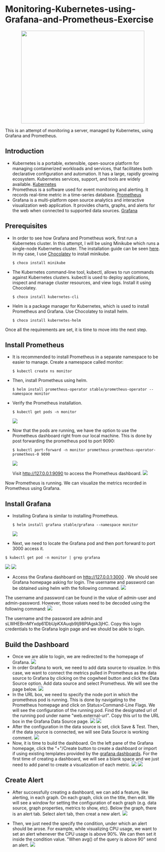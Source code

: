 # Monitoring-Kubernetes-using-Grafana-and-Prometheus-Exercise

<p align="center"><img src="Images/k8s_graf_prom.png" width="400" height="300"></p>

This is an attempt of monitoring a server, managed by Kubernetes, using Grafana and Prometheus.

## Introduction
* Kubernetes is a portable, extensible, open-source platform for managing containerized workloads and services, that facilitates both declarative configuration and automation. It has a large, rapidly growing ecosystem. Kubernetes services, support, and tools are widely available. [Kubernetes](https://kubernetes.io/docs/concepts/overview/what-is-kubernetes/)
* Prometheus is a software used for event monitoring and alerting. It records real-time metric in a time-series database. [Prometheus](https://en.wikipedia.org/wiki/Prometheus_(software))
* Grafana is a multi-platform open source analytics and interactive visualization web application. It provides charts, graphs, and alerts for the web when connected to supported data sources. [Grafana](https://en.wikipedia.org/wiki/Grafana)

## Prerequisites
* In order to see how Grafana and Prometheus work, first run a Kubernetes cluster. In this attempt, I will be using Minikube which runs a single-node Kubernetes cluster. The installation guide can be seen [here](https://kubernetes.io/docs/tasks/tools/install-minikube/). In my case, I use [Chocolatey](https://chocolatey.org/) to install minikube.
  ```
  $ choco install minikube
  ```
* The Kubernetes command-line tool, kubectl, allows to run commands against Kubernetes clusters. kubectl is used to deploy applications, inspect and manage cluster resources, and view logs. Install it using Chocolatey.
  ```
  $ choco install kubernetes-cli
  ```
* Helm is a package manager for Kubernetes, which is used to install Prometheus and Grafana. Use Chocolatey to install helm.
  ```
  $ choco install kubernetes-helm
  ```
 
 Once all the requirements are set, it is time to move into the next step.
 
## Install Prometheus

* It is recommended to install Prometheus in a separate namespace to be easier to manage. Create a namespace called monitor:

  ```
  $ kubectl create ns monitor
  ```
* Then, install Prometheus using helm.
  ```
  $ helm install prometheus-operator stable/prometheus-operator --namespace monitor
  ```
* Verify the Prometheus installation.
  ```
  $ kubectl get pods -n monitor
  ```
  ![](Images/verify_prometheus.PNG)
* Now that the pods are running, we have the option to use the Prometheus dashboard right from our local machine. This is done by post forwarding the prometheus pod to port 9090:
  ```
  $ kubectl port-forward -n monitor prometheus-prometheus-operator-prometheus-0 9090
  ```
  ![](Images/post_forward_prom.PNG)
  
  Visit http://127.0.0.1:9090 to access the Prometheus dashboard.
  ![](Images/prom_home.PNG)

Now Prometheus is running. We can visualize the metrics recorded in Prometheus using Grafana.

## Install Grafana

* Installing Grafana is similar to installing Prometheus.
  ```
  $ helm install grafana stable/grafana --namespace monitor
  ```
  ![](Images/install_grafana.PNG)
  
 * Next, we need to locate the Grafana pod and then port forward to port 3000 access it.
  ```
  $ kubectl get pod -n monitor | grep grafana
  ```
  ![](Images/get_pods_grafana.PNG)
  ![](Images/post_forward_graf.PNG)
 * Access the Grafana dashboard on http://127.0.0.1:3000 . We should see Grafana homepage asking for login. The username and password can be obtained using helm with the following command.
  ![](Images/get_graf_cred.PNG)
  
  The username and password can be found in the value of admin-user and admin-password. However, those values need to be decoded using the following command:
  ![](Images/decode_user_pass.PNG)
  
  The username and the password are admin and sLWHEBrnMYxdp61DbUpKXAuqb9Ij98PlAgsk3jHC. Copy this login credentials to the Grafana login page and we should be able to login.
  
## Build the Dashboard
* Once we are able to login, we are redirected to the homepage of Grafana. 
  ![](Images/graf_home.PNG)
* In order Grafana to work, we need to add data source to visualize. In this case, we want to connect the metrics pulled in Prometheus as the data source to Grafana by clicking on the cogwheel button and click the Data Source option. Add data source and select Prometheus. We will see the page below.
  ![](Images/post_data_source.PNG)
* In the URL box, we need to specify the node port in which the prometheus pod is running. This is done by navigating to the Prometheus homepage and click on Status>Command-Line Flags. We will see the configuration of the running pod. Find the designated url of the running pod under name "web.external-url". Copy this url to the URL box in the Grafana Data Source page.
  ![](Images/prom_config.PNG)
  ![](Images/prom_url.PNG)
* After the configuration in the data source is set, click Save & Test. Then, if the data source is connected, we will see Data Source is working comment.
  ![](Images/verify_data_source.PNG)
* Now, it is time to build the dashboard. On the left pane of the Grafana homepage, click the "+"/Create button to create a dashboard or import if using existing templates provided by the [grafana dashboards](https://grafana.com/grafana/dashboards). For the first time of creating a dashboard, we will see a blank space and we just need to add panel to create a visualization of each metric. 
  ![](Images/new_dashboard.PNG)
  ![](Images/dashboard.PNG)
  
## Create Alert
* After successfully creating a dashboard, we can add a feature, like alerting, in each graph. On each graph, click on the title, then edit. We will see a window for setting the configuration of each graph (e.g. data source, graph properties, metrics to show, etc). Below the graph, there is an alert tab. Select alert tab, then creat a new alert.
  ![](Images/create_alert.PNG)
 
* Then, we just need the specify the condition, under which an alert should be arose. For example, while visualizing CPU usage, we want to set an alert whenever the CPU usage is above 90%. We can then set it inside the condition value. "When avg() of the query is above 90" send an alert.
  ![](Images/create_alert_2.PNG)



